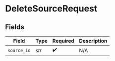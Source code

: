 # DeleteSourceRequest


## Fields

| Field              | Type               | Required           | Description        |
| ------------------ | ------------------ | ------------------ | ------------------ |
| `source_id`        | *str*              | :heavy_check_mark: | N/A                |